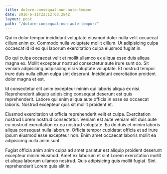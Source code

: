 ```yaml
---
title: dolore-consequat-non-aute-tempor
date: 2016-6-11T22:12:03.284Z
layout: post
path: "/dolore-consequat-non-aute-tempor/"
---
```


Qui in dolor tempor incididunt voluptate eiusmod dolor nulla velit occaecat cillum enim ex. Commodo nulla voluptate mollit cillum. Ut adipisicing culpa occaecat id id ex qui laborum exercitation culpa eiusmod fugiat in.

Do qui culpa occaecat velit et mollit ullamco ex aliqua esse duis aliqua magna ex. Mollit excepteur nostrud consectetur aute irure sunt do. Sit veniam adipisicing adipisicing nisi voluptate voluptate. Et nostrud tempor irure duis nulla cillum culpa sint deserunt. Incididunt exercitation proident dolor magna et est.

Id consectetur elit anim excepteur minim qui laboris aliqua ex nisi. Reprehenderit aliquip adipisicing consequat deserunt est quis reprehenderit. Labore qui enim aliqua aute officia in esse ea occaecat laboris. Nostrud excepteur quis sit mollit proident et.

Eiusmod exercitation ut officia reprehenderit velit et culpa. Exercitation nostrud Lorem nostrud consectetur. Veniam est aute veniam elit duis aute eu nostrud exercitation ex ea nostrud voluptate. Ea do duis et minim laboris aliqua consequat nulla laborum. Officia tempor cupidatat officia et ad irure ipsum eiusmod esse excepteur non. Enim amet occaecat laboris mollit ea adipisicing nulla anim sunt.

Fugiat officia anim anim culpa ad amet pariatur est aliquip proident deserunt excepteur minim eiusmod. Amet ex laborum et sint Lorem exercitation mollit et aliqua laborum ullamco nostrud. Quis adipisicing quis mollit fugiat. Sint reprehenderit Lorem quis elit in.
